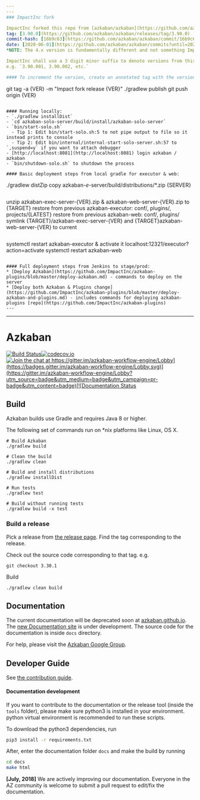 ```yaml
---
---
### ImpactInc fork

ImpactInc forked this repo from [azkaban/azkaban](https://github.com/azkaban/azkaban)
tag: [3.90.0](https://github.com/azkaban/azkaban/releases/tag/3.90.0)
commit-hash: [16b9c63](https://github.com/azkaban/azkaban/commit/16b9c637cb1ba98932da7e1f69b2f93e7882b723)
date: [2020-06-01](https://github.com/azkaban/azkaban/commits?until=2020-06-01)   
*NOTE: The 4.x version is fundamentally different and not something ImpactInc wants.*

ImpactInc shall use a 3 digit minor suffix to denote versions from this point forward.   
e.g. `3.90.001, 3.90.002, etc.`

#### To increment the version, create an annotated tag with the version number.
```
git tag -a {VER} -m "Impact fork release {VER}"
./gradlew publish
git push origin {VER}
```

#### Running locally:
- `./gradlew installDist`
- `cd azkaban-solo-server/build/install/azkaban-solo-server`
- `bin/start-solo.sh` 
  - Tip 1: Edit bin/start-solo.sh:5 to not pipe output to file so it instead prints to console
  - Tip 2: Edit bin/internal/internal-start-solo-server.sh:57 to `,suspend=y` if you want to attach debugger
- [http://localhost:8081](http://localhost:8081) login azkaban / azkaban
- `bin/shutdown-solo.sh` to shutdown the process

#### Basic deployment steps from local gradle for executor & web:
```
./gradlew distZip
copy azkaban-*e*-server/build/distributions/*.zip {SERVER}
```   
```
unzip azkaban-exec-server-{VER}.zip & azkaban-web-server-{VER}.zip to {TARGET}
restore from previous azkaban-executor: conf/, plugins/, projects/{LATEST} 
restore from previous azkaban-web: conf/, plugins/
symlink {TARGET}/azkaban-exec-server-{VER} and {TARGET}azkaban-web-server-{VER} to current
```
```
systemctl restart azkaban-executor & activate it localhost:12321/executor?action=activate
systemctl restart azkaban-web
```

#### Full deployment steps from Jenkins to stage/prod:
* [Deploy Azkaban](https://github.com/ImpactInc/azkaban-plugins/blob/master/deploy-azkaban.md) - commands to deploy on the server
* [Deploy both Azkaban & Plugins change](https://github.com/ImpactInc/azkaban-plugins/blob/master/deploy-azkaban-and-plugins.md) - includes commands for deploying azkaban-plugins [repo](https://github.com/ImpactInc/azkaban-plugins)
---   
```

---
# Azkaban 

[![Build Status](http://img.shields.io/travis/azkaban/azkaban.svg?style=flat)](https://travis-ci.org/azkaban/azkaban)[![codecov.io](https://codecov.io/github/azkaban/azkaban/branch/master/graph/badge.svg)](https://codecov.io/github/azkaban/azkaban)[![Join the chat at https://gitter.im/azkaban-workflow-engine/Lobby](https://badges.gitter.im/azkaban-workflow-engine/Lobby.svg)](https://gitter.im/azkaban-workflow-engine/Lobby?utm_source=badge&utm_medium=badge&utm_campaign=pr-badge&utm_content=badge)[![Documentation Status](https://readthedocs.org/projects/azkaban/badge/?version=latest)](http://azkaban.readthedocs.org/en/latest/?badge=latest)


## Build
Azkaban builds use Gradle and requires Java 8 or higher.

The following set of commands run on *nix platforms like Linux, OS X.

```
# Build Azkaban
./gradlew build

# Clean the build
./gradlew clean

# Build and install distributions
./gradlew installDist

# Run tests
./gradlew test

# Build without running tests
./gradlew build -x test
```

### Build a release

Pick a release from [the release page](https://github.com/azkaban/azkaban/releases). 
Find the tag corresponding to the release.

Check out the source code corresponding to that tag.
e.g.

`
git checkout 3.30.1
`

Build 
```
./gradlew clean build
```

## Documentation

The current documentation will be deprecated soon at [azkaban.github.io](http://azkaban.github.io). 
The [new Documentation site](https://azkaban.readthedocs.io/en/latest/) is under development.
The source code for the documentation is inside `docs` directory.

For help, please visit the [Azkaban Google Group](https://groups.google.com/forum/?fromgroups#!forum/azkaban-dev).

## Developer Guide

See [the contribution guide](https://github.com/azkaban/azkaban/blob/master/CONTRIBUTING.md).

#### Documentation development

If you want to contribute to the documentation or the release tool (inside the `tools` folder), 
please make sure python3 is installed in your environment. python virtual environment is recommended to run these scripts.

To download the python3 dependencies, run 

```bash
pip3 install -r requirements.txt
```
After, enter the documentation folder `docs` and make the build by running
```bash
cd docs
make html
```


**[July, 2018]** We are actively improving our documentation. Everyone in the AZ community is 
welcome to submit a pull request to edit/fix the documentation.

